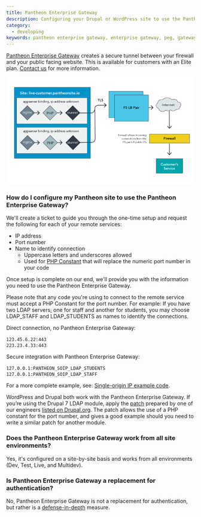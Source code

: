```yaml
---
title: Pantheon Enterprise Gateway
description: Configuring your Drupal or WordPress site to use the Pantheon Enterprise Gateway as a defense-in-depth solution to access systems behind firewalls.
category:
  - developing
keywords: pantheon enterprise gateway, enterprise gateway, peg, gateway, firewall, secure tunnel, tunnel, create firewall, firewalls, gateways, gateway
---
```

[Pantheon Enterprise Gateway](https://pantheon.io/features/secure-integration) creates a secure tunnel between your firewall and your public facing website. This is available for customers with an Elite plan. [Contact us](https://pantheon.io/why-pantheon-enterprise) for more information.

![pantheon enterprise gateway](/source/assets/images/PEG_diagram.png)

### How do I configure my Pantheon site to use the Pantheon Enterprise Gateway?

We'll create a ticket to guide you through the one-time setup and request the following for each of your remote services:

* IP address
* Port number
* Name to identify connection
   - Uppercase letters and underscores allowed
  -  Used for [PHP Constant](http://php.net/manual/en/language.constants.php) that will replace the numeric port number in your code

Once setup is complete on our end, we'll provide you with the information you need to use the Pantheon Enterprise Gateway.

Please note that any code you're using to connect to the remote service must accept a PHP Constant for the port number. For example: If you have two LDAP servers, one for staff and another for students, you may choose LDAP_STAFF and LDAP_STUDENTS as names to identify the connections.

Direct connection, no Pantheon Enterprise Gateway:
```nohighlight
123.45.6.22:443
223.23.4.33:443
```

Secure integration with Pantheon Enterprise Gateway:
```nohighlight
127.0.0.1:PANTHEON_SOIP_LDAP_STUDENTS
127.0.0.1:PANTHEON_SOIP_LDAP_STAFF
```

For a more complete example, see: [Single-origin IP example code](https://github.com/pantheon-systems/soip-example).

WordPress and Drupal both work with the Pantheon Enterprise Gateway. If you’re using the Drupal 7 LDAP module, apply the [patch](https://www.drupal.org/files/issues/ldap_php-constant-port_1.patch) prepared by one of our engineers [listed on Drupal.org](https://www.drupal.org/node/2283273). The patch allows the use of a PHP constant for the port number, and gives a good example should you need to write a similar patch for another module.

### Does the Pantheon Enterprise Gateway work from all site environments?

Yes, it's configured on a site-by-site basis and works from all environments (Dev, Test, Live, and Multidev).

### Is Pantheon Enterprise Gateway a replacement for authentication?

No, Pantheon Enterprise Gateway is not a replacement for authentication, but rather is a [defense-in-depth](http://en.wikipedia.org/wiki/Defense_in_depth_%28computing%29) measure.
